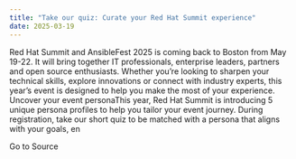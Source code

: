 ```yaml
---
title: "Take our quiz: Curate your Red Hat Summit experience"
date: 2025-03-19
---
```


Red Hat Summit and AnsibleFest 2025 is coming back to Boston from May 19-22. It will bring together IT professionals, enterprise leaders, partners and open source enthusiasts. Whether you’re looking to sharpen your technical skills, explore innovations or connect with industry experts, this year’s event is designed to help you make the most of your experience. Uncover your event personaThis year, Red Hat Summit is introducing 5 unique persona profiles to help you tailor your event journey. During registration, take our short quiz to be matched with a persona that aligns with your goals, en

Go to Source
